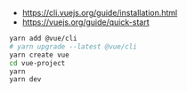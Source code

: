 - https://cli.vuejs.org/guide/installation.html
- https://vuejs.org/guide/quick-start

```bash
yarn add @vue/cli
# yarn upgrade --latest @vue/cli
yarn create vue
cd vue-project
yarn
yarn dev
```
